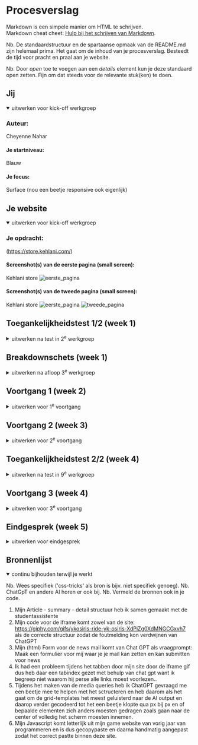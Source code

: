 # Procesverslag
Markdown is een simpele manier om HTML te schrijven.  
Markdown cheat cheet: [Hulp bij het schrijven van Markdown](https://github.com/adam-p/markdown-here/wiki/Markdown-Cheatsheet).

Nb. De standaardstructuur en de spartaanse opmaak van de README.md zijn helemaal prima. Het gaat om de inhoud van je procesverslag. Besteedt de tijd voor pracht en praal aan je website.

Nb. Door *open* toe te voegen aan een *details* element kun je deze standaard open zetten. Fijn om dat steeds voor de relevante stuk(ken) te doen.





## Jij

<details open>
  <summary>uitwerken voor kick-off werkgroep</summary>

  ### Auteur:
 Cheyenne Nahar

  #### Je startniveau:
 Blauw

  #### Je focus:
 Surface (nou een beetje responsive ook eigenlijk)
 
</details>





## Je website

<details open>
  <summary>uitwerken voor kick-off werkgroep</summary>

  ### Je opdracht:
  (https://store.kehlani.com/)

  #### Screenshot(s) van de eerste pagina (small screen): 
  Kehlani store 
  <img src="kehlani_store.png" width="375px" alt="eerste_pagina">

  #### Screenshot(s) van de tweede pagina (small screen):
   Kehlani store 
  <img src="tweedekehlani.png" width="375px" alt="eerste_pagina">
    <img src="tweedekehlani_2.png" width="375px" alt="tweede_pagina">
 
</details>



## Toegankelijkheidstest 1/2 (week 1)

<details>
  <summary>uitwerken na test in 2<sup>e</sup> werkgroep</summary>

  ### Bevindingen
  Lijst met je bevindingen die in de test naar voren kwamen:

  Het was niet heel duidelijk waar bepaalde headers lagen, ik gokte natuurlijk wel gewoon dat KEHLANI de H1 was/is maar doordat het best klein is kan ik begrijpen dat dit makkelijk gemist kan worden.
  De site is overal eigenlijk niet slecht want je kan makkelijk door de tabs heengaan.
  Er zijn duidelijke buttons en duidelijke hints die aangeven wat wel een geen linkjes zijn.

  <img src="readme-images/wcag1.jpg" width="375px" alt="WCAG TEST">
  <img src="readme-images/wcag2.jpg" width="375px" alt="WCAG TEST"> 
  <img src="readme-images/wcag3.jpg" width="375px" alt="WCAG TEST">
  <img src="readme-images/wcag4.jpg" width="375px" alt="WCAG TEST">
  <img src="readme-images/wcag5.jpg" width="375px" alt="WCAG TEST">

</details>



## Breakdownschets (week 1)

<details>
  <summary>uitwerken na afloop 3<sup>e</sup> werkgroep</summary>

  ### de hele pagina: 
  <img src="readme-images/breakdown_pagina1.png" width="375px" alt="breakdown van de hele pagina1">

  ### pagina 2: 
  <img src="readme-images/breakdown_pagina2.png" width="375px" alt="breakdown van de hele pagina2">

  ### voortgang schets: 
  <img src="readme-images/week1_voortgang.jpg" width="375px" alt="breakdown van nog een dynamisch deel">

</details>





## Voortgang 1 (week 2)

<details>
  <summary>uitwerken voor 1<sup>e</sup> voortgang</summary>

  ### Stand van zaken
  hier dit ging goed & dit was lastig (neem ook screenshots op van delen van je website en code)


  ### Agenda voor meeting
  samen met je groepje opstellen

  | student 1      | student 2          | student 3    | student 4        |
  | Cheyenne       | Mats               | Levon        | ---              |
  | dit bespreken  | en dit             | en ik dit    | en dan ik dat    |
  | en dat ook nog | dit als er tijd is | nog een punt | dit wil ik zeker |
  | ...            | ...                | ...          | ...              |
- Allemaal niet perse specifieke vragen

  ### Verslag van meeting
  hier na afloop snel de uitkomsten van de meeting vastleggen

  - Ik heb een betere uitwerking uitleg gekregen over hoe ik mijn html kan opbouwen omdat ik eerst teveel headers gebruikte (h1 tm 6 in plaats van de handigere manier waardoor ik nu h1 tm 3 gebruik.)
  - Ik kreeg een uitleg waarom de sections beter werken voor mijn opbouw.
  - Het was eigenlijk meer een structuur uurtje want elke student in mijn groepje kreeg eigenlijk het advies om goed te denken hoe je het beste kan werken in sections vooral voor de screenreader. 
  - Ik had wel vragen over hoe ik het beste kon werken met specifiek dingen aanroepen sinds we niet mochten/mogen werken met classes -> ik kreeg het advies om vooral te werken met nth's.
  - In de img bijlage vind je ook een screenshot met het advies hoe ik voor mijn site het beste kan sctructuren.

</details>





## Voortgang 2 (week 3)

<details>
  <summary>uitwerken voor 2<sup>e</sup> voortgang</summary>

  ### Stand van zaken
  hier dit ging goed & dit was lastig (neem ook screenshots op van delen van je website en code)


  ### Agenda voor meeting
  samen met je groepje opstellen

  | student 1      | student 2          | student 3    | student 4        |
  | Cheyenne       | Mats               | Levon        | ---              |
  | dit bespreken  | en dit             | en ik dit    | en dan ik dat    |
  | en dat ook nog | dit als er tijd is | nog een punt | dit wil ik zeker |
  | ...            | ...                | ...          | ...              |
- Allemaal niet perse specifieke vragen



  ### Verslag van meeting
  hier na afloop snel de uitkomsten van de meeting vastleggen

  - Ik liep aan het begin van het gesprek vast bij het feit dat ik niet wist hoe ik mijn eind stuk van mijn main niet wist te verwerken -> ik wilde namelijk graag een uitklap systeem voor mijn shop by cat en cust support en werd dus aangestuurd om een article te gebruiken waarin ik een summary en details kan zetten waardoor het uitklap effect voorkwam. Dit was extreem hulpvol voor mijn proces in het maken van mijn page.
  - Ik liep ook vast bij hoe ik het beste mijn img en onderliggende tekst het beste samen kon vormgeven omdat ik zowel de img als de tekst wilde verwijzen naar de correct pagina.


</details>





## Toegankelijkheidstest 2/2 (week 4)

<details>
  <summary>uitwerken na test in 9<sup>e</sup> werkgroep</summary>

  ### Bevindingen
  Lijst met je bevindingen die in de test naar voren kwamen (geef ook aan wat er verbeterd is): Tijdens het testen van mijn sites bleken mijn headers wel overzichtelijk te zijn. Hetzelfde gold voor de linkjes en buttons.



  <img src="readme-images/wcag1.jpg" width="375px" alt="WCAG TEST">
  <img src="readme-images/wcag2.jpg" width="375px" alt="WCAG TEST"> 
  <img src="readme-images/wcag3.jpg" width="375px" alt="WCAG TEST">
  <img src="readme-images/wcag4.jpg" width="375px" alt="WCAG TEST">
  <img src="readme-images/wcag5.jpg" width="375px" alt="WCAG TEST">

</details>





## Voortgang 3 (week 4)

<details>
  <summary>uitwerken voor 3<sup>e</sup> voortgang</summary>

  ### Stand van zaken
  hier dit ging goed & dit was lastig (neem ook screenshots op van delen van je website en code)


  ### Agenda voor meeting
  samen met je groepje opstellen

  | student 1      | student 2          | student 3    | student 4        |
  | Cheyenne       | Mats               | Levon        | ---              |
  | dit bespreken  | en dit             | en ik dit    | en dan ik dat    |
  | en dat ook nog | dit als er tijd is | nog een punt | dit wil ik zeker |
  | ...            | ...                | ...          | ...              |
- Allemaal niet perse specifieke vragen


  ### Verslag van meeting/ na de meeting
  hier na afloop snel de uitkomsten van de meeting vastleggen/dagen na de meeting

  - Ik heb vooral gezeten met Mats eigenlijk omdat ik graag toch wat wilde doen met responsiveness naast werken aan de surface coding omdat ik het gevoel had dat ik te weinig had.
  - Ik had wel een probleem betreft mijn hover buttons tijdens het inspecteren maar tijdens het gesprek is dat snel opgelost en zijn mijn hover buttons functioneel zowel tijdens het inspecteren als niet tijdens het inspecteren.
  - Ik heb eigenlijk pas de dag later vervelende problemen gehad waaronder het feit dat mijn IMG totaal niet correct wilde sourcen tijdens het uploaden op Github terwijl ik tijdens het live zetten van mijn site via VSC geen foutmeldingen zag opkomen of slechte indicaties dat de pathing niet goedloopt. Ik heb met Ali heen en weer geappt en heb uiteindelijk ervoor gekozen om maar een nieuwe REPO aan te maken zodat ik gewoon helemaal fresh kan beginnen. Het was nogal vervelend dat ik het pas opmerkte na het voortgangsgesprek maar was nou eenmaal zo. Het is uiteindelijk wel gelukt met Ali maar tegen de tijd dat u dit leest weet u dat ik u ook een berichtje had gestuurd in poging tot hulp. 
  - Ik had ook heel erg last van het feit dat tijdens het oefenen met tabben de reader en de tab bar door elke gif heen wilde na die van mij en eigenlijk vast zat daar voor een aantal clicks en pas na een tijdje eigenlijk doorging met verdergaan door de volgende kopjes. Ik denk dat ik het nu heb opgelost maar het is nog heel vervelend bezig soms..
  -Tijdens het doorwerken realiseer ik me ook dat ik zonder GPT niet heel ver zou komen met die grid-temp want ik kan me er echt niet veel meer van herinneren ondanks het feit dat ik de opdrachten gewoon had gemaakt.
  

</details>





## Eindgesprek (week 5)

<details>
  <summary>uitwerken voor eindgesprek</summary>

  ### Je uitkomst - karakteristiek screenshots:
  <img src="readme-images/dummy-plaatje.jpg" width="375px" alt="uitomst opdracht 1">


  ### Dit ging goed/Heb ik geleerd: 
 - Ik heb geleerd om een mooiere hover button te maken door de scale  aan te passen!
 - Ik heb geleerd te werken met een article! (shop by category)
  -Ik heb een beetje leren werken met mijn site responsive maken
  -Ik heb een mooie nav kunnen maken met diverse producten

  <img src="readme-images/goed.png" width="375px" alt="top">


  ### Dit was lastig/Is niet gelukt:
  - Wat niet lukte was het feit dat zoals je ziet bij het plaatje met rode bolletjes ik helaas niet echt tijd of helemaal snapte hoe ik een winkelwagen kon toevoegen en die helemaal functioneel kon maken.
  -Ik had ook graag een beter formulier willen maken maar had gewoon snel eentje via CHATGPT laten uittypen alluwel ik weleens prceies zo eentje had gemaakt ergens anders in mijn codefiles.


  -Ik had in mijn shop nav balk eigenlijk wel een soort scrollbalk willen maken maar dat werkte uiteindelijk niet echt (het was eigenlijk meer voor de ipad en telefoon).


  -Ik had bij het plaatje van de CD eigenlijk een klikbare button willen maken waar je gewoon op 1 of 2 klikt en je naar de voor of achterkant kan kijken maar daar had ik niet echt tijd voor en t leek me een lang proces om uperhaubt eerst te begrijpen.


 - Ik had eigenlijk ook wel willen kijken naar als je tabt dat je ook de summary kan openen maar dacht daar te laat aan en vond het een bijzaak als we kijken naar al mijn problemen algelopen weken.

 
 


  <img src="readme-images/dummy-jammer.png" width="375px" alt="bummer">
</details>





## Bronnenlijst

<details open>
  <summary>continu bijhouden terwijl je werkt</summary>

  Nb. Wees specifiek ('css-tricks' als bron is bijv. niet specifiek genoeg). 
  Nb. ChatGpT en andere AI horen er ook bij.
  Nb. Vermeld de bronnen ook in je code.

  1. Mijn Article - summary - detail structuur heb ik samen gemaakt met de studentassistente
  2. Mijn code voor de iframe komt zowel van de site: https://giphy.com/gifs/ykosiris-ride-yk-osiris-XdPiZg0XdMNGCGxvh7 als de correcte structuur zodat de foutmelding kon verdwijnen van ChatGPT
  3. Mijn  (html) Form voor de news mail komt van Chat GPT als vraagprompt: Maak een formulier voor mij waar je je mail kan zetten en kan submitten voor news
  4. Ik had een probleem tijdens het tabben door mijn site door de iframe gif dus heb daar een tabindex gezet met behulp van chat gpt want ik begreep niet waarom hij perse alle links moest voorlezen..
  5. Tijdens het maken van de media queries heb ik ChatGPT gevraagd me een beetje mee te helpen met het sctructeren en heb daarom als het gaat om de grid-templates het meest geluisterd naar de AI output en daarop verder gecodeerd tot het een beetje klopte qua px bij px en of bepaalde elementen zich anders moesten gedragen zoals gaan naar de center of volledig het scherm moesten innemen. 
  6. Mijn Javascript komt letterlijk uit mijn game website van vorig jaar van programmeren en is dus gecopypaste en daarna handmatig aangepast zodat het correct pastte binnen deze site.
  


</details>